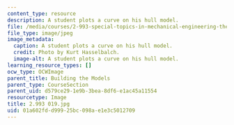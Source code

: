 ```yaml
---
content_type: resource
description: A student plots a curve on his hull model.
file: /media/courses/2-993-special-topics-in-mechanical-engineering-the-art-and-science-of-boat-design-january-iap-2007/01a602fdd99925bc098ae1e3c5012709_2993019.jpg
file_type: image/jpeg
image_metadata:
  caption: A student plots a curve on his hull model.
  credit: Photo by Kurt Hasselbalch.
  image-alt: A student plots a curve on his hull model.
learning_resource_types: []
ocw_type: OCWImage
parent_title: Building the Models
parent_type: CourseSection
parent_uid: d579ce29-1e9b-3bea-8df6-e1ac45a11554
resourcetype: Image
title: 2.993 019.jpg
uid: 01a602fd-d999-25bc-098a-e1e3c5012709
---
```

